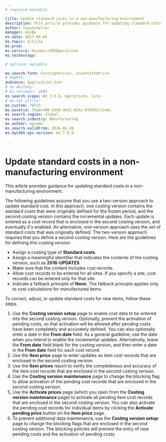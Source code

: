 ```yaml
---
# required metadata

title: Update standard costs in a non-manufacturing environment
description: This article provides guidance for updating standard costs in a non-manufacturing environment.
author: YuyuScheller
manager: AnnBe
ms.date: 2017-04-04
ms.topic: article
ms.prod: 
ms.service: Dynamics365Operations
ms.technology: 

# optional metadata

ms.search.form: CostingVersion, InventItemPrice
# ROBOTS: 
audience: Application User
# ms.devlang: 
# ms.reviewer: 2094
ms.search.scope: AX 7.0.0, Operations, Core
# ms.tgt_pltfrm: 
ms.custom: 79723
ms.assetid: 7ba0c408-2450-4042-9542-6fdf83c12e6c
ms.search.region: Global
ms.search.industry: Manufacturing
ms.author: mguada
ms.search.validFrom: 2016-02-28
ms.dyn365.ops.version: AX 7.0.0

---
```


# Update standard costs in a non-manufacturing environment

This article provides guidance for updating standard costs in a non-manufacturing environment.

The following guidelines assume that you use a two-version approach to update standard cost. In this approach, one costing version contains the standard costs that were originally defined for the frozen period, and the second costing version contains the incremental updates. Each update is entered as a cost record that is enclosed in the second costing version, and eventually it's enabled. An alternative, one-version approach uses the set of standard costs that was originally defined. The two-version approach requires that you define a second costing version. Here are the guidelines for defining this costing version:

-   Assign a costing type of **Standard costs**.
-   Assign a meaningful identifier that indicates the contents of the costing version, such as **2016-UPDATES**.
-   Make sure that the content includes cost records.
-   Allow cost records to be entered for all sites. If you specify a site, cost records can be entered only for that site.
-   Indicate a fallback principle of **None**. The fallback principle applies only to cost calculations for manufactured items.

To correct, adjust, or update standard costs for new items, follow these steps.

1.  Use the **Costing version** **setup** page to enable cost data to be entered into the second costing version. Optionally, prevent the activation of pending costs, so that activation will be allowed after pending costs have been completely and accurately defined. You can also optionally enter a date in the **From date** field. As a general guideline, use the date when you intend to enable the incremental updates. Alternatively, leave the **From date** field blank for the costing version, and then enter a date in the **From date** field for each cost record.
2.  Use the **Item price** page to enter updates as item cost records that are enclosed in the second costing version.
3.  Use the **Item prices** report to verify the completeness and accuracy of the item cost records that are enclosed in the second costing version.
4.  Use the **Costing version maintenance** page to change the blocking flag to allow activation of the pending cost records that are enclosed in the second costing version.
5.  Use the **Activate prices** page (which you open from the **Costing version maintenance** page) to activate all pending item cost records that are enclosed in the second costing version. You can also activate the pending cost records for individual items by clicking the **Activate pending price** button on the **Item price** page.
6.  To prevent additional data maintenance, use the **Costing version setup** page to change the blocking flags that are enclosed in the second costing version. The blocking policies will prevent the entry of new pending costs and the activation of pending costs.


